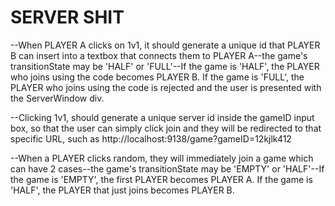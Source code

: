 # SERVER SHIT
--When PLAYER A clicks on 1v1, it should generate a unique id that PLAYER B can insert into a textbox that connects them to PLAYER A--the game's transitionState may be 'HALF' or 'FULL'--If the game is 'HALF', the PLAYER who joins using the code becomes PLAYER B. If the game is 'FULL', the PLAYER who joins using the code is rejected and the user is presented with the ServerWindow div.

--Clicking 1v1, should generate a unique server id inside the gameID input box, so that the user can simply click join and they will be redirected to that specific URL, such as http://localhost:9138/game?gameID=12kjlk412

--When a PLAYER clicks random, they will immediately join a game which can have 2 cases--the game's transitionState may be 'EMPTY' or 'HALF'--If the game is 'EMPTY', the first PLAYER becomes PLAYER A. If the game is 'HALF', the PLAYER that just joins becomes PLAYER B.
